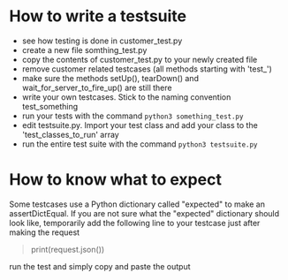 # How to write a testsuite
* see how testing is done in customer_test.py
* create a new file somthing_test.py
* copy the contents of customer_test.py to your newly created file
* remove customer related testcases (all methods starting with 'test_')
* make sure the methods setUp(), tearDown() and wait_for_server_to_fire_up() are still there
* write your own testcases. Stick to the naming convention test_something
* run your tests with the command ```python3 something_test.py```
* edit testsuite.py. Import your test class and add your class to the 'test_classes_to_run' array
* run the entire test suite with the command ```python3 testsuite.py```

# How to know what to expect
Some testcases use a Python dictionary called "expected" to make an assertDictEqual.
If you are not sure what the "expected" dictionary should look like, temporarily add the following line to your testcase just after making the request
> print(request.json())  

run the test and simply copy and paste the output 
